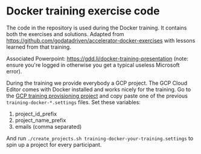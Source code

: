 # Docker training exercise code

The code in the repository is used during the Docker training. It contains both the exercises and solutions. Adapted from https://github.com/godatadriven/accelerator-docker-exercises with lessons learned from that training.

Associated Powerpoint: https://gdd.li/docker-training-presentation (note: ensure you're logged in otherwise you get a typical useless Microsoft error).

During the training we provide everybody a GCP project. The GCP Cloud Editor comes with Docker installed and works nicely for the training. Go to the [GCP training provisioning project](https://github.com/godatadriven/gcp-training-provisioning) and copy paste one of the previous `training-docker-*.settings` files. Set these variables:

1. project_id_prefix
2. project_name_prefix
3. emails (comma separated)

And run `./create_projects.sh training-docker-your-training.settings` to spin up a project for every participant.
